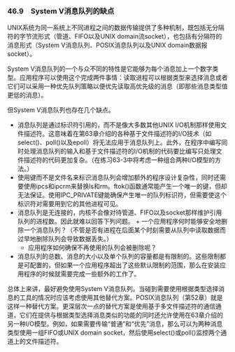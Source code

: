 ### 46.9　System V消息队列的缺点

UNIX系统为同一系统上不同进程之间的数据传输提供了多种机制，既包括无分隔符的字节流形式（管道、FIFO以及UNIX domain流socket），也包括有分隔符的消息形式（System V消息队列、POSIX消息队列以及UNIX domain数据报socket）。

System V消息队列的一个与众不同的特性是它能够为每个消息加上一个数字类型。应用程序可以使用这个完成两件事情：读取进程可以根据类型来选择消息或者它们可以采用一种优先队列策略以便优先读取高优先级的消息（即那些消息类型值更低的消息）。

但System V消息队列也存在几个缺点。

+ 消息队列是通过标识符引用的，而不是像大多数其他UNIX I/O机制那样使用文件描述符。这意味着在第63章介绍的各种基于文件描述符的I/O技术（如select()、poll()以及epoll）将无法应用于消息队列上。此外，在程序中编写同时处理消息队列的输入和基于文件描述符的I/O机制的代码要比编写只处理文件描述符的代码更加复杂。（在练习63-3中将考虑一种组合两种I/O模型的方法。）
+ 使用键而不是文件名来标识消息队列会增加额外的程序设计复杂性，同时还需要使用ipcs和ipcrm来替换ls和rm。ftok()函数通常能产生一个唯一的键，但却无法保证。使用IPC_PRIVATE键能确保产生唯一的队列标识符，但需要使这个标识符对需要用到它的其他进程可见。
+ 消息队列是无连接的，内核不会像对待管道、FIFO以及socket那样维护引用队列的进程数。因此就难以回答下列问题。
      + 一个应用程序何时能够安全地删除一个消息队列？（不管是否有进程在后面某个时刻需要从队列中读取数据而过早地删除队列会导致数据丢失。）
    + 应用程序如何确保不再使用的队列会被删除呢？  
+ 消息队列的总数、消息的大小以及单个队列的容量都是有限制的。这些限制都是可配置的，但如果一个应用程序超出了这些默认限制的范围，那么在安装应用程序的时候就需要完成一些额外的工作了。

总体上来讲，最好避免使用System V消息队列。当碰到需要使用根据类型选择消息的工具的情况时应该考虑使用其他替代方案。POSIX消息队列（第52章）就是这样一种替代方案。更深层次一点的替代方案是使用基于多文件描述符的通信通道，它们在提供与根据类型选择消息类似的功能的同时还允许使用在63章介绍的另一种I/O模型。例如，如果需要传输“普通”和“优先”消息，那么可以为两种消息类型使用一组FIFO或UNIX domain socket，然后使用select()或poll()监控两个通道上的文件描述符。

